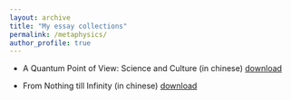 ```yaml
---
layout: archive
title: "My essay collections"
permalink: /metaphysics/
author_profile: true
---
```


* A Quantum Point of View: Science and Culture (in chinese) [download](http://wdscultan.github.io/files/Quantum2023.pdf)

* From Nothing till Infinity (in chinese) [download](http://wdscultan.github.io/files/Infinity.pdf)
